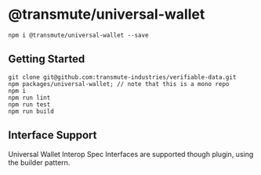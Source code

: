 # @transmute/universal-wallet

```
npm i @transmute/universal-wallet --save
```

## Getting Started

```
git clone git@github.com:transmute-industries/verifiable-data.git
npm packages/universal-wallet; // note that this is a mono repo
npm i
npm run lint
npm run test
npm run build
```

## Interface Support

Universal Wallet Interop Spec Interfaces are supported though plugin, using the builder pattern.
